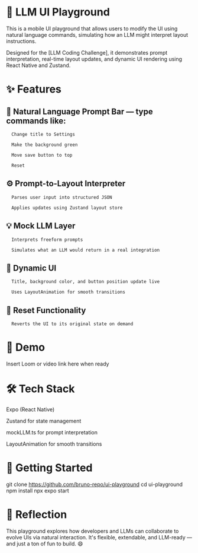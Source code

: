 # 📱 LLM UI Playground

   This is a mobile UI playground that allows users to modify the UI using natural language commands, simulating how an LLM might interpret layout instructions.

   Designed for the [LLM Coding Challenge], it demonstrates prompt interpretation, real-time layout updates, and dynamic UI rendering using React Native and Zustand.

# ✨ Features

   ## 🧠 Natural Language Prompt Bar — type commands like:

      Change title to Settings

      Make the background green

      Move save button to top

      Reset

   ## ⚙️ Prompt-to-Layout Interpreter

      Parses user input into structured JSON

      Applies updates using Zustand layout store

   ## 💡 Mock LLM Layer

      Interprets freeform prompts

      Simulates what an LLM would return in a real integration

   ## 🎨 Dynamic UI

      Title, background color, and button position update live

      Uses LayoutAnimation for smooth transitions

   ## 🔁 Reset Functionality

      Reverts the UI to its original state on demand

# 📸 Demo

   Insert Loom or video link here when ready

# 🛠️ Tech Stack

   Expo (React Native)

   Zustand for state management

   mockLLM.ts for prompt interpretation

   LayoutAnimation for smooth transitions

# 🚀 Getting Started

   git clone https://github.com/bruno-repo/ui-playground
   cd ui-playground
   npm install
   npx expo start

# 🧠 Reflection

   This playground explores how developers and LLMs can collaborate to evolve UIs via natural interaction. It's flexible, extendable, and LLM-ready — and just a ton of fun to build. 😄
